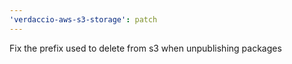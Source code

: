 ```yaml
---
'verdaccio-aws-s3-storage': patch
---
```


Fix the prefix used to delete from s3 when unpublishing packages
